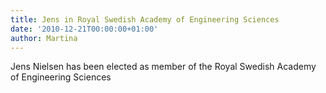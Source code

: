 ```yaml
---
title: Jens in Royal Swedish Academy of Engineering Sciences
date: '2010-12-21T00:00:00+01:00'
author: Martina
---
```

Jens Nielsen has been elected as member of the Royal Swedish Academy of Engineering Sciences
